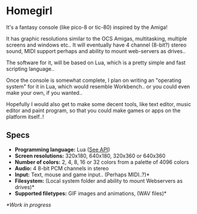 Homegirl
========
It's a fantasy console (like pico-8 or tic-80) inspired by the Amiga!

It has graphic resolutions similar to the OCS Amigas, multitasking, multiple screens and windows etc.. It will eventually have 4 channel (8-bit?) stereo sound, MIDI support perhaps and ability to mount web-servers as drives..

The software for it, will be based on Lua, which is a pretty simple and fast scripting language..

Once the console is somewhat complete, I plan on writing an "operating system" for it in Lua, which would resemble Workbench.. or you could even make your own, if you wanted..

Hopefully I would also get to make some decent tools, like text editor, music editor and paint program, so that you could make games or apps on the platform itself..!

Specs
-----
 - **Programming language:** Lua ([See API](./api.md))
 - **Screen resolutions:** 320x180, 640x180, 320x360 or 640x360
 - **Number of colors:** 2, 4, 8, 16 or 32 colors from a palette of 4096 colors
 - **Audio:** 4 8-bit PCM channels in stereo
 - **Input:** Text, mouse and game input.. (Perhaps MIDI..?)*
 - **Filesystem:** (Local system folder and ability to mount Webservers as drives)*
 - **Supported filetypes:** GIF images and animations, (WAV files)*

_*Work in progress_